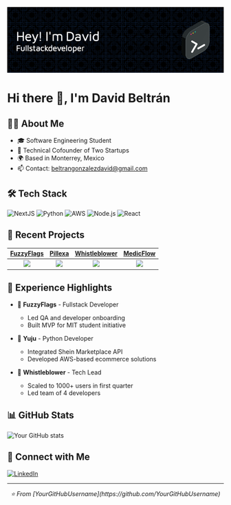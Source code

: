 <div align="center">
  <img src="https://github.com/Beltry201/Beltry201/blob/main/github-header-image.png" alt="David Beltran Banner"/>
</div>

# Hi there 👋, I'm David Beltrán

## 👨‍💻 About Me

- 🎓 Software Engineering Student
- 💼 Technical Cofounder of Two Startups
- 🌍 Based in Monterrey, Mexico
- 📫 Contact: beltrangonzalezdavid@gmail.com

## 🛠️ Tech Stack

![NextJS](https://img.shields.io/badge/Next.js-000000?style=flat&logo=next.js&logoColor=white)
![Python](https://img.shields.io/badge/Python-3776AB?style=flat&logo=python&logoColor=white)
![AWS](https://img.shields.io/badge/AWS-232F3E?style=flat&logo=amazon-aws&logoColor=white)
![Node.js](https://img.shields.io/badge/Node.js-339933?style=flat&logo=node.js&logoColor=white)
![React](https://img.shields.io/badge/React-61DAFB?style=flat&logo=react&logoColor=black)

## 🚀 Recent Projects

|[FuzzyFlags](Your-Repo-Link) | [Pillexa](Your-Repo-Link) | [Whistleblower](Your-Repo-Link) | [MedicFlow](Your-Repo-Link)|
|:---:|:---:|:---:|:---:|
|![](https://img.shields.io/badge/NextJS-Project-blue) | ![](https://img.shields.io/badge/MedusaJS-Platform-green) | ![](https://img.shields.io/badge/Tech-Lead-red) | ![](https://img.shields.io/badge/OpenAI-Integration-purple)|

## 💼 Experience Highlights

- 🔹 **FuzzyFlags** - Fullstack Developer
  - Led QA and developer onboarding
  - Built MVP for MIT student initiative
  
- 🔹 **Yuju** - Python Developer
  - Integrated Shein Marketplace API
  - Developed AWS-based ecommerce solutions
  
- 🔹 **Whistleblower** - Tech Lead
  - Scaled to 1000+ users in first quarter
  - Led team of 4 developers

## 📊 GitHub Stats

![Your GitHub stats](https://github-readme-stats.vercel.app/api?username=YourGitHubUsername&show_icons=true&theme=radical)

## 🤝 Connect with Me

[![LinkedIn](https://img.shields.io/badge/LinkedIn-0077B5?style=flat&logo=linkedin&logoColor=white)](Your-LinkedIn-URL)

---

<div align="center">
  <i>⭐️ From [YourGitHubUsername](https://github.com/YourGitHubUsername)</i>
</div>
